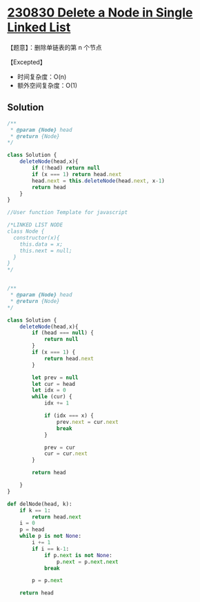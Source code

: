 # [230830 Delete a Node in Single Linked List](https://practice.geeksforgeeks.org/problems/delete-a-node-in-single-linked-list/1)

【题意】：删除单链表的第 n 个节点

【Excepted】

- 时间复杂度：O(n)
- 额外空间复杂度：O(1)

## Solution

```js
/**
 * @param {Node} head
 * @return {Node}
*/

class Solution {
    deleteNode(head,x){
        if (!head) return null
        if (x === 1) return head.next
        head.next = this.deleteNode(head.next, x-1)
        return head
    }
}
```

```js
//User function Template for javascript

/*LINKED LIST NODE
class Node {
  constructor(x){
    this.data = x;
    this.next = null;
  }
}
*/


/**
 * @param {Node} head
 * @return {Node}
*/

class Solution {
    deleteNode(head,x){
        if (head === null) {
            return null
        }
        if (x === 1) {
            return head.next
        }

        let prev = null
        let cur = head
        let idx = 0
        while (cur) {
            idx += 1

            if (idx === x) {
                prev.next = cur.next
                break
            }

            prev = cur
            cur = cur.next
        }

        return head

    }
}
```

```py
def delNode(head, k):
    if k == 1:
        return head.next
    i = 0
    p = head
    while p is not None:
        i += 1
        if i == k-1:
            if p.next is not None:
                p.next = p.next.next
            break

        p = p.next

    return head
```
